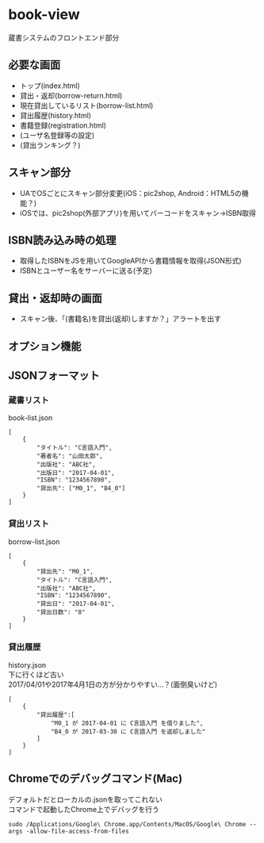# book-view
蔵書システムのフロントエンド部分

## 必要な画面
- トップ(index.html)
- 貸出・返却(borrow-return.html)
- 現在貸出しているリスト(borrow-list.html)
- 貸出履歴(history.html)
- 書籍登録(registration.html)
- (ユーザ名登録等の設定)
- (貸出ランキング？)

## スキャン部分
- UAでOSごとにスキャン部分変更(iOS：pic2shop, Android：HTML5の機能？)
- iOSでは、pic2shop(外部アプリ)を用いてバーコードをスキャン->ISBN取得

## ISBN読み込み時の処理
- 取得したISBNをJSを用いてGoogleAPIから書籍情報を取得(JSON形式)
- ISBNとユーザー名をサーバーに送る(予定)

## 貸出・返却時の画面
- スキャン後、「(書籍名)を貸出(返却)しますか？」アラートを出す

## オプション機能


## JSONフォーマット

### 蔵書リスト

book-list.json

```
[
    {
        "タイトル": "C言語入門",
        "著者名": "山田太郎",
        "出版社": "ABC社",
        "出版日": "2017-04-01",
        "ISBN": "1234567890",
        "貸出先": ["M0_1", "B4_0"]
    }
]
```

### 貸出リスト

borrow-list.json

```
[
    {
        "貸出先": "M0_1",
        "タイトル": "C言語入門",
        "出版社": "ABC社",
        "ISBN": "1234567890",
        "貸出日": "2017-04-01",
        "貸出日数": "8"
    }
]
```

### 貸出履歴

history.json  
下に行くほど古い  
2017/04/01や2017年4月1日の方が分かりやすい...？(面倒臭いけど)

```
[
    {
        "貸出履歴":[
            "M0_1 が 2017-04-01 に C言語入門 を借りました",
            "B4_0 が 2017-03-30 に C言語入門 を返却しました"
        ]
    }
]
```

## Chromeでのデバッグコマンド(Mac)

デフォルトだとローカルの.jsonを取ってこれない  
コマンドで起動したChrome上でデバッグを行う  

```
sudo /Applications/Google\ Chrome.app/Contents/MacOS/Google\ Chrome --args -allow-file-access-from-files
```
